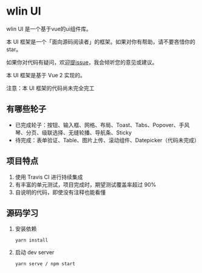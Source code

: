 # wlin UI

wlin UI 是一个基于vue的ui组件库。

本 UI 框架是一个「面向源码阅读者」的框架。如果对你有帮助，请不要吝惜你的 star。

如果你对代码有疑问，欢迎[提issue](https://github.com/wlin00/wlinUiVue/issues)，我会倾听您的意见或建议。

本 UI 框架是基于 Vue 2 实现的。

注意：本 UI 框架的代码尚未完全完工


## 有哪些轮子

* 已完成轮子：按钮、输入框、网格、布局、Toast、Tabs、Popover、手风琴、分页、级联选择、无缝轮播、导航条、Sticky
* 待完成：表单验证、Table、图片上传、滚动组件、Datepicker（代码未完成）


## 项目特点

1. 使用 Travis CI 进行持续集成
2. 有丰富的单元测试，项目完成时，期望测试覆盖率超过 90%
3. 自说明的代码，即使没有注释也能看懂

## 源码学习

1. 安装依赖
    ```
    yarn install
    ```

2. 启动 dev server
    ```
    yarn serve / npm start
    ```
